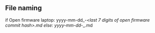 ## File naming


if Open firmware laptop:
    yyyy-mm-dd_<OS>-<OS version>_<last 7 digits of open firmware commit hash>.md
else:
    yyyy-mm-dd_<OS>-<OS version>_<firmware version number>.md
  
